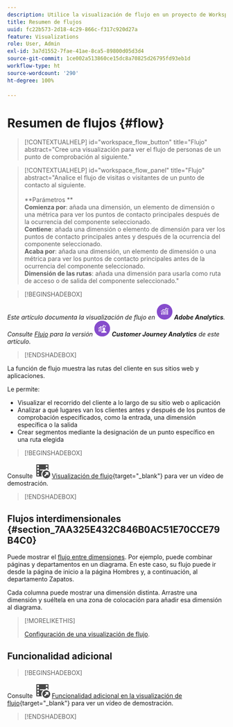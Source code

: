 ```yaml
---
description: Utilice la visualización de flujo en un proyecto de Workspace.
title: Resumen de flujos
uuid: fc22b573-2d18-4c29-866c-f317c920d27a
feature: Visualizations
role: User, Admin
exl-id: 3a7d1552-7fae-41ae-8ca5-89800d05d3d4
source-git-commit: 1ce002a513860ce15dc8a70825d26795fd93eb1d
workflow-type: ht
source-wordcount: '290'
ht-degree: 100%

---
```


# Resumen de flujos {#flow}

<!-- markdownlint-disable MD034 -->

>[!CONTEXTUALHELP]
>id="workspace_flow_button"
>title="Flujo"
>abstract="Cree una visualización para ver el flujo de personas de un punto de comprobación al siguiente."

>[!CONTEXTUALHELP]
>id="workspace_flow_panel"
>title="Flujo"
>abstract="Analice el flujo de visitas o visitantes de un punto de contacto al siguiente.<br/><br/>**Parámetros **<br/>**Comienza por**: añada una dimensión, un elemento de dimensión o una métrica para ver los puntos de contacto principales después de la ocurrencia del componente seleccionado.<br/>**Contiene**: añada una dimensión o elemento de dimensión para ver los puntos de contacto principales antes y después de la ocurrencia del componente seleccionado.<br/>**Acaba por**: añada una dimensión, un elemento de dimensión o una métrica para ver los puntos de contacto principales antes de la ocurrencia del componente seleccionado.<br/>**Dimensión de las rutas**: añada una dimensión para usarla como ruta de acceso o de salida del componente seleccionado."

<!-- markdownlint-enable MD034 -->


>[!BEGINSHADEBOX]

_Este artículo documenta la visualización de flujo en_ ![Adobe Analytics](/help/assets/icons/AdobeAnalytics.svg) _**Adobe Analytics**._<br/>_Consulte [Flujo](https://experienceleague.adobe.com/es/docs/analytics-platform/using/cja-workspace/visualizations/flow/flow)  para la versión_ ![CustomerJourneyAnalytics](/help/assets/icons/CustomerJourneyAnalytics.svg) _**Customer Journey Analytics** de este artículo._

>[!ENDSHADEBOX]

La función de flujo muestra las rutas del cliente en sus sitios web y aplicaciones.

Le permite:

* Visualizar el recorrido del cliente a lo largo de su sitio web o aplicación
* Analizar a qué lugares van los clientes antes y después de los puntos de comprobación especificados, como la entrada, una dimensión específica o la salida
* Crear segmentos mediante la designación de un punto específico en una ruta elegida


>[!BEGINSHADEBOX]

Consulte ![VideoCheckedOut](/help/assets/icons/VideoCheckedOut.svg) [Visualización de flujo](https://video.tv.adobe.com/v/344222?quality=12&learn=on){target="_blank"} para ver un vídeo de demostración.

>[!ENDSHADEBOX]


## Flujos interdimensionales {#section_7AA325E432C846B0AC51E70CCE79B4C0}

Puede mostrar el [flujo entre dimensiones](/help/analyze/analysis-workspace/visualizations/c-flow/multi-dimensional-flow.md). Por ejemplo, puede combinar páginas y departamentos en un diagrama. En este caso, su flujo puede ir desde la página de inicio a la página Hombres y, a continuación, al departamento Zapatos.

Cada columna puede mostrar una dimensión distinta. Arrastre una dimensión y suéltela en una zona de colocación para añadir esa dimensión al diagrama.

>[!MORELIKETHIS]
>
>[Configuración de una visualización de flujo](/help/analyze/analysis-workspace/visualizations/c-flow/create-flow.md).
>


## Funcionalidad adicional

>[!BEGINSHADEBOX]

Consulte ![VideoCheckedOut](/help/assets/icons/VideoCheckedOut.svg) [Funcionalidad adicional en la visualización de flujo](https://video.tv.adobe.com/v/24044?quality=12&learn=on){target="_blank"} para ver un vídeo de demostración.

>[!ENDSHADEBOX]


